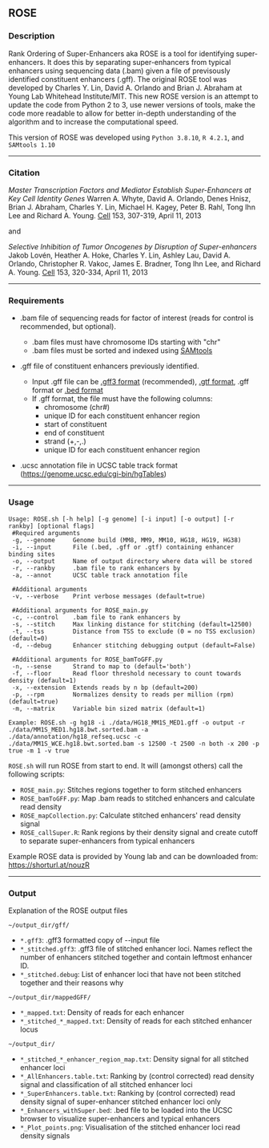 ## ROSE

### Description

Rank Ordering of Super-Enhancers aka ROSE is a tool for identifying super-enhancers. It does this by separating super-enhancers from typical enhancers using sequencing data (.bam) given a file of previsously identified constituent enhancers (.gff). The original ROSE tool was developed by Charles Y. Lin, David A. Orlando and Brian J. Abraham at Young Lab Whitehead Institute/MIT. This new ROSE version is an attempt to update the code from Python 2 to 3, use newer versions of tools, make the code more readable to allow for better in-depth understanding of the algorithm and to increase the computational speed.

This version of ROSE was developed using `Python 3.8.10`, `R 4.2.1`, and `SAMtools 1.10`

---

### Citation

*Master Transcription Factors and Mediator Establish Super-Enhancers at Key Cell Identity Genes*
Warren A. Whyte, David A. Orlando, Denes Hnisz, Brian J. Abraham, Charles Y. Lin, Michael H. Kagey, Peter B. Rahl, Tong Ihn Lee and Richard A. Young. [Cell](https://www.sciencedirect.com/science/article/pii/S0092867413003929) 153, 307-319, April 11, 2013

and

*Selective Inhibition of Tumor Oncogenes by Disruption of Super-enhancers* 
Jakob Lovén, Heather A. Hoke, Charles Y. Lin, Ashley Lau, David A. Orlando, Christopher R. Vakoc, James E. Bradner, Tong Ihn Lee, and Richard A. Young. [Cell](https://www.sciencedirect.com/science/article/pii/S0092867413003930) 153, 320-334, April 11, 2013

---

### Requirements

- .bam file of sequencing reads for factor of interest (reads for control is recommended, but optional).
	- .bam files must have chromosome IDs starting with "chr"
	- .bam files must be sorted and indexed using [SAMtools](http://www.htslib.org/doc/samtools.html)

- .gff file of constituent enhancers previously identified.
	- Input .gff file can be [.gff3 format](https://asia.ensembl.org/info/website/upload/gff3.html) (recommended), [.gtf format](https://asia.ensembl.org/info/website/upload/gff.html), .gff format or [.bed format](https://asia.ensembl.org/info/website/upload/bed.html)
	- If .gff format, the file must have the following columns:
		* chromosome (chr#)
		* unique ID for each constituent enhancer region
		* start of constituent
		* end of constituent
		* strand (+,-,.)
		* unique ID for each constituent enhancer region
		
- .ucsc annotation file in UCSC table track format (https://genome.ucsc.edu/cgi-bin/hgTables)

---

### Usage

```
Usage: ROSE.sh [-h help] [-g genome] [-i input] [-o output] [-r rankby] [optional flags]
 #Required arguments
 -g, --genome     Genome build (MM8, MM9, MM10, HG18, HG19, HG38)
 -i, --input      File (.bed, .gff or .gtf) containing enhancer binding sites
 -o, --output     Name of output directory where data will be stored
 -r, --rankby     .bam file to rank enhancers by
 -a, --annot      UCSC table track annotation file

 #Additional arguments
 -v, --verbose    Print verbose messages (default=true)

 #Additional arguments for ROSE_main.py
 -c, --control    .bam file to rank enhancers by
 -s, --stitch     Max linking distance for stitching (default=12500)
 -t, --tss        Distance from TSS to exclude (0 = no TSS exclusion) (default=0)
 -d, --debug      Enhancer stitching debugging output (default=False)

 #Additional arguments for ROSE_bamToGFF.py
 -n, --sense      Strand to map to (default='both')
 -f, --floor      Read floor threshold necessary to count towards density (default=1)
 -x, --extension  Extends reads by n bp (default=200)
 -p, --rpm        Normalizes density to reads per million (rpm) (default=true)
 -m, --matrix     Variable bin sized matrix (default=1)

Example: ROSE.sh -g hg18 -i ./data/HG18_MM1S_MED1.gff -o output -r ./data/MM1S_MED1.hg18.bwt.sorted.bam -a ./data/annotation/hg18_refseq.ucsc -c ./data/MM1S_WCE.hg18.bwt.sorted.bam -s 12500 -t 2500 -n both -x 200 -p true -m 1 -v true
```

`ROSE.sh` will run ROSE from start to end. It will (amongst others) call the following scripts:

- `ROSE_main.py`: Stitches regions together to form stitched enhancers
- `ROSE_bamToGFF.py`: Map .bam reads to stitched enhancers and calculate read density
- `ROSE_mapCollection.py`: Calculate stitched enhancers' read density signal
- `ROSE_callSuper.R`: Rank regions by their density signal and create cutoff to separate super-enhancers from typical enhancers

Example ROSE data is provided by Young lab and can be downloaded from: <https://shorturl.at/nouzR>

---

### Output

Explanation of the ROSE output files

`~/output_dir/gff/`

- `*.gff3`: .gff3 formatted copy of --input file
- `*_stitched.gff3`: .gff3 file of stitched enhancer loci. Names reflect the number of enhancers stitched together and contain leftmost enhancer ID.
- `*_stitched.debug`: List of enhancer loci that have not been stitched together and their reasons why

`~/output_dir/mappedGFF/`

- `*_mapped.txt`: Density of reads for each enhancer
- `*_stitched_*_mapped.txt`: Density of reads for each stitched enhancer locus

`~/output_dir/`

- `*_stitched_*_enhancer_region_map.txt`: Density signal for all stitched enhancer loci
- `*_AllEnhancers.table.txt`: Ranking by (control corrected) read density signal and classification of all stitched enhancer loci
- `*_SuperEnhancers.table.txt`: Ranking by (control corrected) read density signal of super-enhancer stitched enhancer loci only
- `*_Enhancers_withSuper.bed`: .bed file to be loaded into the UCSC browser to visualize super-enhancers and typical enhancers
- `*_Plot_points.png`: Visualisation of the stitched enhancer loci read density signals
